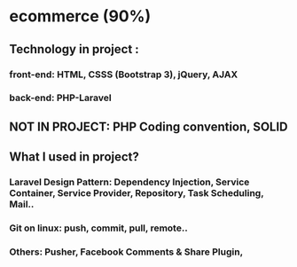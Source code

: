 # ecommerce (90%)
## Technology in project :
### front-end: HTML, CSSS (Bootstrap 3), jQuery, AJAX
### back-end: PHP-Laravel
## NOT IN PROJECT: PHP Coding convention, SOLID
## What I used in project?
### Laravel Design Pattern: Dependency Injection, Service Container, Service Provider, Repository, Task Scheduling, Mail..
### Git on linux: push, commit, pull, remote..
### Others: Pusher, Facebook Comments & Share Plugin, 
